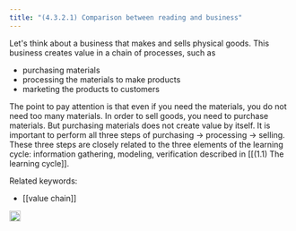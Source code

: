 ```yaml
---
title: "(4.3.2.1) Comparison between reading and business"
---
```


Let's think about a business that makes and sells physical goods. This business creates value in a chain of processes, such as

- purchasing materials
- processing the materials to make products
- marketing the products to customers

The point to pay attention is that even if you need the materials, you do not need too many materials. In order to sell goods, you need to purchase materials. But purchasing materials does not create value by itself. It is important to perform all three steps of purchasing → processing → selling. These three steps are closely related to the three elements of the learning cycle: information gathering, modeling, verification described in [[(1.1) The learning cycle]].

Related keywords:
- [[value chain]]
<img src='https://scrapbox.io/api/pages/nishio-en/en/icon' alt='en.icon' height="19.5"/>